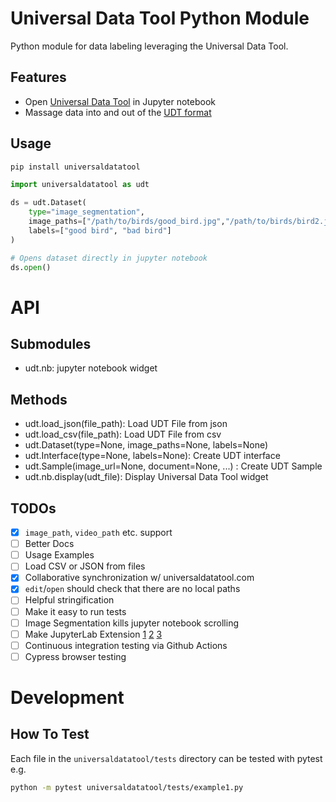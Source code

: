 # Universal Data Tool Python Module

Python module for data labeling leveraging the Universal Data Tool.

## Features

- Open [Universal Data Tool](https://github.com/UniversalDataTool/universal-data-tool) in Jupyter notebook
- Massage data into and out of the [UDT format](https://github.com/UniversalDataTool/udt-format)

## Usage

```bash
pip install universaldatatool
```

```python
import universaldatatool as udt

ds = udt.Dataset(
    type="image_segmentation",
    image_paths=["/path/to/birds/good_bird.jpg","/path/to/birds/bird2.jpg"],
    labels=["good bird", "bad bird"]
)

# Opens dataset directly in jupyter notebook
ds.open()
```

# API

## Submodules

- udt.nb: jupyter notebook widget

## Methods

- udt.load_json(file_path): Load UDT File from json
- udt.load_csv(file_path): Load UDT File from csv
- udt.Dataset(type=None, image_paths=None, labels=None)
- udt.Interface(type=None, labels=None): Create UDT interface
- udt.Sample(image_url=None, document=None, ...) : Create UDT Sample
- udt.nb.display(udt_file): Display Universal Data Tool widget

## TODOs

- [x] `image_path`, `video_path` etc. support
- [ ] Better Docs
- [ ] Usage Examples
- [ ] Load CSV or JSON from files
- [x] Collaborative synchronization w/ universaldatatool.com
- [x] `edit`/`open` should check that there are no local paths
- [ ] Helpful stringification
- [ ] Make it easy to run tests
- [ ] Image Segmentation kills jupyter notebook scrolling
- [ ] Make JupyterLab Extension [1](https://github.com/jupyterlab/extension-cookiecutter-ts) [2](https://github.com/jupyterlab/extension-examples) [3](https://github.com/wolfv/jupyterlab-dynext)
- [ ] Continuous integration testing via Github Actions
- [ ] Cypress browser testing

# Development

## How To Test

Each file in the `universaldatatool/tests` directory can be tested with pytest e.g.

```bash
python -m pytest universaldatatool/tests/example1.py
```
